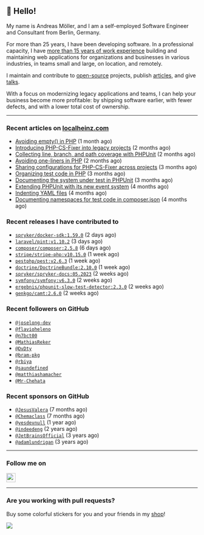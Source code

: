 ## :wave: Hello!

My name is Andreas Möller, and I am a self-employed Software Engineer and Consultant from Berlin, Germany.

For more than 25 years, I have been developing software. In a professional capacity, I have [more than 15 years of work experience](https://localheinz.com/work-experience/) building and maintaining web applications for organizations and businesses in various industries, in teams small and large, on location, and remotely.

I maintain and contribute to [open-source](https://localheinz.com/open-source/) projects, publish [articles](https://localheinz.com/articles/), and give [talks](https://localheinz.com/talks).

With a focus on modernizing legacy applications and teams, I can help your business become more profitable: by shipping software earlier, with fewer defects, and with a lower total cost of ownership.

<hr>

### Recent articles on [localheinz.com](https://localheinz.com/articles/)

- [Avoiding empty() in PHP](https://localheinz.com/articles/2023/05/10/avoiding-empty-in-php/) (1 month ago)
- [Introducing PHP-CS-Fixer into legacy projects](https://localheinz.com/articles/2023/04/10/introducing-php-cs-fixer-into-legacy-projects/) (2 months ago)
- [Collecting line, branch, and path coverage with PHPUnit](https://localheinz.com/articles/2023/03/22/collecting-line-branch-and-path-coverage-with-phpunit/) (2 months ago)
- [Avoiding one-liners in PHP](https://localheinz.com/articles/2023/03/18/avoiding-one-liners-in-php/) (2 months ago)
- [Sharing configurations for PHP-CS-Fixer across projects](https://localheinz.com/articles/2023/03/10/sharing-configurations-for-php-cs-fixer-across-projects/) (3 months ago)
- [Organizing test code in PHP](https://localheinz.com/articles/2023/03/03/organizing-test-code-in-php/) (3 months ago)
- [Documenting the system under test in PHPUnit](https://localheinz.com/articles/2023/02/22/documenting-the-system-under-test-in-phpunit/) (3 months ago)
- [Extending PHPUnit with its new event system](https://localheinz.com/articles/2023/02/14/extending-phpunit-with-its-new-event-system/) (4 months ago)
- [Indenting YAML files](https://localheinz.com/articles/2023/02/06/indenting-yaml-files/) (4 months ago)
- [Documenting namespaces for test code in composer.json](https://localheinz.com/articles/2023/01/29/documenting-namespaces-for-test-code-in-composer.json/) (4 months ago)

### Recent releases I have contributed to

- [`spryker/docker-sdk:1.59.0`](https://github.com/spryker/docker-sdk/releases/tag/1.59.0) (2 days ago)
- [`laravel/pint:v1.10.2`](https://github.com/laravel/pint/releases/tag/v1.10.2) (3 days ago)
- [`composer/composer:2.5.8`](https://github.com/composer/composer/releases/tag/2.5.8) (6 days ago)
- [`stripe/stripe-php:v10.15.0`](https://github.com/stripe/stripe-php/releases/tag/v10.15.0) (1 week ago)
- [`pestphp/pest:v2.6.3`](https://github.com/pestphp/pest/releases/tag/v2.6.3) (1 week ago)
- [`doctrine/DoctrineBundle:2.10.0`](https://github.com/doctrine/DoctrineBundle/releases/tag/2.10.0) (1 week ago)
- [`spryker/spryker-docs:05.2023`](https://github.com/spryker/spryker-docs/releases/tag/05.2023) (2 weeks ago)
- [`symfony/symfony:v6.3.0`](https://github.com/symfony/symfony/releases/tag/v6.3.0) (2 weeks ago)
- [`ergebnis/phpunit-slow-test-detector:2.3.0`](https://github.com/ergebnis/phpunit-slow-test-detector/releases/tag/2.3.0) (2 weeks ago)
- [`genkgo/camt:2.6.0`](https://github.com/genkgo/camt/releases/tag/2.6.0) (2 weeks ago)

### Recent followers on GitHub

- [`@joselong-dev`](https://github.com/joselong-dev)
- [`@flavioheleno`](https://github.com/flavioheleno)
- [`@n7bct00`](https://github.com/n7bct00)
- [`@MathiasReker`](https://github.com/MathiasReker)
- [`@DvDty`](https://github.com/DvDty)
- [`@bram-pkg`](https://github.com/bram-pkg)
- [`@rbiya`](https://github.com/rbiya)
- [`@saundefined`](https://github.com/saundefined)
- [`@matthiashamacher`](https://github.com/matthiashamacher)
- [`@Mr-Chehata`](https://github.com/Mr-Chehata)

### Recent sponsors on GitHub

- [`@JesusValera`](https://github.com/JesusValera) (7 months ago)
- [`@Chemaclass`](https://github.com/Chemaclass) (7 months ago)
- [`@yesdevnull`](https://github.com/yesdevnull) (1 year ago)
- [`@indeedeng`](https://github.com/indeedeng) (2 years ago)
- [`@JetBrainsOfficial`](https://github.com/JetBrainsOfficial) (3 years ago)
- [`@adamlundrigan`](https://github.com/adamlundrigan) (3 years ago)

<hr>

### Follow me on

<p>
    <a target="_blank" href="https://twitter.com/intent/follow?screen_name=localheinz" title="Follow @localheinz on Twitter"><img src="https://cdn.jsdelivr.net/npm/simple-icons@3.9.0/icons/twitter.svg" width="24px" height="24px"></a>
</p>

<hr>

### Are you working with pull requests?

Buy some colorful stickers for you and your friends in my <a target="_blank" href="https://shop.localheinz.com" title="shop.localheinz.com">shop</a>!

[![](https://localheinz.com/permanent/img/localheinz/localheinz)](https://localheinz.com/permanent/url/localheinz/localheinz)
